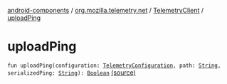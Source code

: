 [android-components](../../index.md) / [org.mozilla.telemetry.net](../index.md) / [TelemetryClient](index.md) / [uploadPing](./upload-ping.md)

# uploadPing

`fun uploadPing(configuration: `[`TelemetryConfiguration`](../../org.mozilla.telemetry.config/-telemetry-configuration/index.md)`, path: `[`String`](https://kotlinlang.org/api/latest/jvm/stdlib/kotlin/-string/index.html)`, serializedPing: `[`String`](https://kotlinlang.org/api/latest/jvm/stdlib/kotlin/-string/index.html)`): `[`Boolean`](https://kotlinlang.org/api/latest/jvm/stdlib/kotlin/-boolean/index.html) [(source)](https://github.com/mozilla-mobile/android-components/blob/master/components/service/telemetry/src/main/java/org/mozilla/telemetry/net/TelemetryClient.kt#L26)